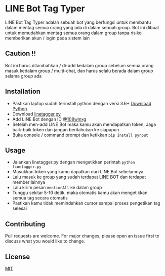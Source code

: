 # LINE Bot Tag Typer

LINE Bot Tag Typer adalah sebuah bot yang berfungsi untuk membantu dalam mentag semua orang yang ada di dalam sebuah group.
Bot ini dibuat untuk memudahkan mentag semua orang dalam group tanpa risiko memberikan akun / login pada sistem lain

## Caution !!
Bot ini harus ditambahkan / di-add kedalam group sebelum semua orang masuk kedalam group / multi-chat, dan harus selalu berada dalam group selama group ada

## Installation
- Pastikan laptop sudah terinstall python dengan versi 3.6+ [Download Python](https://www.python.org/downloads/)
- Download [linetagger.py](https://gitlab.com/andrewsusanto/line-bot-tag/-/raw/master/linetagger.py) 
- Add LINE Bot dengan ID [@108winxg](https://line.me/R/ti/p/@108winxg)
- Setelah men-add LINE Bot maka kamu akan mendapatkan token, Jaga baik-baik token dan jangan beritahukan ke siapapun
- Buka console / command prompt dan ketikkan ```pip install pynput```

## Usage
- Jalankan linetagger.py dengan mengetikkan perintah ```python linetagger.py```
- Masukkan token yang kamu dapatkan dari LINE Bot sebelumnya
- Lalu masuk ke group yang sudah terdapat LINE BOT dan terdapat member lainnya
- Lalu kirim pesan ```mentionAll``` ke dalam group
- Tunggu sekitar 5-10 detik, maka otomatis kamu akan mengetikkan semua tag secara otomatis
- Pastikan kamu tidak memindahkan cursor sampai proses pengetikan tag selesai

## Contributing
Pull requests are welcome. For major changes, please open an issue first to discuss what you would like to change.

## License
[MIT](https://choosealicense.com/licenses/mit/)